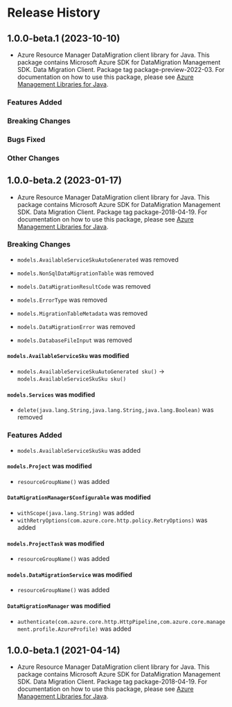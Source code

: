 # Release History

## 1.0.0-beta.1 (2023-10-10)

- Azure Resource Manager DataMigration client library for Java. This package contains Microsoft Azure SDK for DataMigration Management SDK. Data Migration Client. Package tag package-preview-2022-03. For documentation on how to use this package, please see [Azure Management Libraries for Java](https://aka.ms/azsdk/java/mgmt).

### Features Added

### Breaking Changes

### Bugs Fixed

### Other Changes

## 1.0.0-beta.2 (2023-01-17)

- Azure Resource Manager DataMigration client library for Java. This package contains Microsoft Azure SDK for DataMigration Management SDK. Data Migration Client. Package tag package-2018-04-19. For documentation on how to use this package, please see [Azure Management Libraries for Java](https://aka.ms/azsdk/java/mgmt).

### Breaking Changes

* `models.AvailableServiceSkuAutoGenerated` was removed

* `models.NonSqlDataMigrationTable` was removed

* `models.DataMigrationResultCode` was removed

* `models.ErrorType` was removed

* `models.MigrationTableMetadata` was removed

* `models.DataMigrationError` was removed

* `models.DatabaseFileInput` was removed

#### `models.AvailableServiceSku` was modified

* `models.AvailableServiceSkuAutoGenerated sku()` -> `models.AvailableServiceSkuSku sku()`

#### `models.Services` was modified

* `delete(java.lang.String,java.lang.String,java.lang.Boolean)` was removed

### Features Added

* `models.AvailableServiceSkuSku` was added

#### `models.Project` was modified

* `resourceGroupName()` was added

#### `DataMigrationManager$Configurable` was modified

* `withScope(java.lang.String)` was added
* `withRetryOptions(com.azure.core.http.policy.RetryOptions)` was added

#### `models.ProjectTask` was modified

* `resourceGroupName()` was added

#### `models.DataMigrationService` was modified

* `resourceGroupName()` was added

#### `DataMigrationManager` was modified

* `authenticate(com.azure.core.http.HttpPipeline,com.azure.core.management.profile.AzureProfile)` was added

## 1.0.0-beta.1 (2021-04-14)

- Azure Resource Manager DataMigration client library for Java. This package contains Microsoft Azure SDK for DataMigration Management SDK. Data Migration Client. Package tag package-2018-04-19. For documentation on how to use this package, please see [Azure Management Libraries for Java](https://aka.ms/azsdk/java/mgmt).
